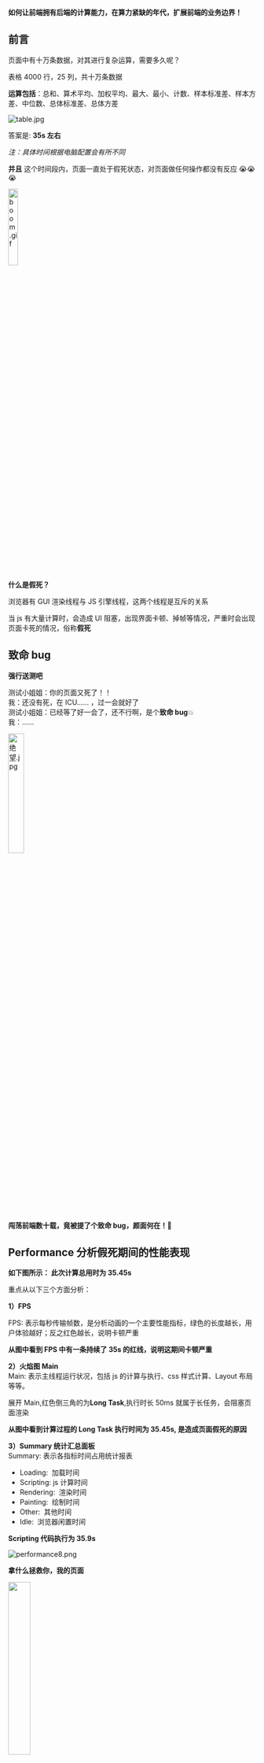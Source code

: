 **如何让前端拥有后端的计算能力，在算力紧缺的年代，扩展前端的业务边界！**

## 前言

页面中有十万条数据，对其进行复杂运算，需要多久呢？

表格 4000 行，25 列，共十万条数据

**运算包括**：总和、算术平均、加权平均、最大、最小、计数、样本标准差、样本方差、中位数、总体标准差、总体方差

![table.jpg](https://p9-juejin.byteimg.com/tos-cn-i-k3u1fbpfcp/9244b9f93e7546059844ba41176339eb~tplv-k3u1fbpfcp-watermark.image?)

答案是: **35s 左右**

_注：具体时间根据电脑配置会有所不同_

**并且** 这个时间段内，页面一直处于假死状态，对页面做任何操作都没有反应 😭😭😭

<img src="https://p6-juejin.byteimg.com/tos-cn-i-k3u1fbpfcp/b2df71b2125a44c3b1160bc9daf3476d~tplv-k3u1fbpfcp-watermark.image?" alt="boom.gif" width="20%" />

**什么是假死？**

浏览器有 GUI 渲染线程与 JS 引擎线程，这两个线程是互斥的关系

当 js 有大量计算时，会造成 UI 阻塞，出现界面卡顿、掉帧等情况，严重时会出现页面卡死的情况，俗称**假死**

## 致命 bug

**强行送测吧**

测试小姐姐：你的页面又死了！！  
我：还没有死，在 ICU…… ，过一会就好了  
测试小姐姐：已经等了好一会了，还不行啊，是个**致命 bug**💥  
我：……

<img src="https://p1-juejin.byteimg.com/tos-cn-i-k3u1fbpfcp/4006164b249041f8915173749370f343~tplv-k3u1fbpfcp-watermark.image?" alt="绝望.jpg" width="25%" />

**闯荡前端数十载，竟被提了个致命 bug，颜面何在！🙈**

## Performance 分析假死期间的性能表现

**如下图所示： 此次计算总用时为 35.45s**

重点从以下三个方面分析：

**1）FPS**

FPS: 表示每秒传输帧数，是分析动画的一个主要性能指标，绿色的长度越长，用户体验越好；反之红色越长，说明卡顿严重

**从图中看到 FPS 中有一条持续了 35s 的红线，说明这期间卡顿严重**

**2）火焰图 Main**  
Main: 表示主线程运行状况，包括 js 的计算与执行、css 样式计算、Layout 布局等等。

展开 Main,红色倒三角的为**Long Task**,执行时长 50ms 就属于长任务，会阻塞页面渲染

**从图中看到计算过程的 Long Task 执行时间为 35.45s, 是造成页面假死的原因**

**3）Summary 统计汇总面板**  
Summary: 表示各指标时间占用统计报表

- Loading:  加载时间
- Scripting: js 计算时间
- Rendering:  渲染时间
- Painting:  绘制时间
- Other:  其他时间
- Idle:  浏览器闲置时间

**Scripting 代码执行为 35.9s**

![performance8.png](https://p9-juejin.byteimg.com/tos-cn-i-k3u1fbpfcp/100da80ce95148cca9ac19286828e80c~tplv-k3u1fbpfcp-watermark.image?)

**拿什么拯救你，我的页面**

<img src="https://p1-juejin.byteimg.com/tos-cn-i-k3u1fbpfcp/38eb3e8c08974c5e92b48438758ba716~tplv-k3u1fbpfcp-watermark.image" alt="" width="30%" />

## 召唤 Web Worker，出来吧神龙

![R-C (1).gif](https://p3-juejin.byteimg.com/tos-cn-i-k3u1fbpfcp/ba759292d25f45fb8c28af3aa07444f9~tplv-k3u1fbpfcp-watermark.image?)

**神龙，我想让页面的计算变快，并且不卡顿**

**Web Worker 了解一下：**

在 HTML5 的新规范中，实现了 Web Worker 来引入 js 的 “多线程” 技术, 可以让我们在页面主运行的 js 线程中，加载运行另外单独的一个或者多个 js 线程

**一句话： Web Worker 专门处理复杂计算的，从此让前端拥有后端的计算能力**

## 在 Vue 中 使用 Web Worker

1、安装 worker-loader

```js
npm install worker-loader
```

2、编写 worker.js

```js
onmessage = function (e) {
  // onmessage获取传入的初始值
  let sum = e.data;
  for (let i = 0; i < 200000; i++) {
    for (let i = 0; i < 10000; i++) {
      sum += Math.random();
    }
  }
  // 将计算的结果传递出去
  postMessage(sum);
};
```

3、通过行内 loader 引入 worker.js

```js
import Worker from 'worker-loader!./worker';
```

4、最终代码

```js
<template>
    <div>
        <button @click="makeWorker">开始线程</button>
        <!--在计算时 往input输入值时 没有发生卡顿-->
        <p><input type="text"></p>
    </div>
</template>

<script>
    import Worker from "worker-loader!./worker";

    export default {
        methods: {
            makeWorker() {
                // 获取计算开始的时间
                let start = performance.now();
                // 新建一个线程
                let worker = new Worker();
                // 线程之间通过postMessage进行通信
                worker.postMessage(0);
                // 监听message事件
                worker.addEventListener("message", (e) => {
                    // 关闭线程
                    worker.terminate();
                    // 获取计算结束的时间
                    let end = performance.now();
                    // 得到总的计算时间
                    let durationTime = end - start;
                    console.log('计算结果:', e.data);
                    console.log(`代码执行了 ${durationTime} 毫秒`);
                });
            }
        },
    }
</script>
```

计算过程中，在 input 框输入值，页面一直未发生卡顿

![total.png](https://p3-juejin.byteimg.com/tos-cn-i-k3u1fbpfcp/d294d8e1a5bf4051acd935d5fb96671d~tplv-k3u1fbpfcp-watermark.image?)

## 对比试验

如果直接把下面这段代码直接丢到主线程中，计算过程中页面一直处于假死状态，input 框无法输入

```js
let sum = 0;
for (let i = 0; i < 200000; i++) {
  for (let i = 0; i < 10000; i++) {
    sum += Math.random();
  }
}
```

## 前戏差不多了，上硬菜

<img src="https://p9-juejin.byteimg.com/tos-cn-i-k3u1fbpfcp/1da9b4626f5d4a81b901a215981bc263~tplv-k3u1fbpfcp-watermark.image" alt="" width="50%" />

**开启多线程，并行计算**

回到要解决的问题，执行多种运算时，给每种运算开启单独的线程，线程计算完成后要及时关闭

**多线程代码**

```js
<template>
    <div>
        <button @click="makeWorker">开始线程</button>
        <!--在计算时 往input输入值时 没有发生卡顿-->
        <p><input type="text"></p>
    </div>
</template>

<script>
    import Worker from "worker-loader!./worker";

    export default {
        data() {
          // 模拟数据
          let arr = new Array(100000).fill(1).map(() => Math.random()* 10000);
          let weightedList = new Array(100000).fill(1).map(() => Math.random()* 10000);
          let calcList = [
              {type: 'sum', name: '总和'},
              {type: 'average', name: '算术平均'},
              {type: 'weightedAverage', name: '加权平均'},
              {type: 'max', name: '最大'},
              {type: 'middleNum', name: '中位数'},
              {type: 'min', name: '最小'},
              {type: 'variance', name: '样本方差'},
              {type: 'popVariance', name: '总体方差'},
              {type: 'stdDeviation', name: '样本标准差'},
              {type: 'popStandardDeviation', name: '总体标准差'}
          ]
          return {
              workerList: [], // 用来存储所有的线程
              calcList, // 计算类型
              arr, // 数据
              weightedList // 加权因子
          }
        },
        methods: {
            makeWorker() {
                this.calcList.forEach(item => {
                    let workerName = `worker${this.workerList.length}`;
                    let worker = new Worker();
                    let start = performance.now();
                    worker.postMessage({arr: this.arr, type: item.type, weightedList: this.weightedList});
                    worker.addEventListener("message", (e) => {
                        worker.terminate();

                        let tastName = '';
                        this.calcList.forEach(item => {
                            if(item.type === e.data.type) {
                                item.value = e.data.value;
                                tastName = item.name;
                            }
                        })

                        let end = performance.now();
                        let duration = end - start;
                        console.log(`当前任务: ${tastName}, 计算用时: ${duration} 毫秒`);
                    });
                    this.workerList.push({ [workerName]: worker });
                })
            },
            clearWorker() {
                if (this.workerList.length > 0) {
                    this.workerList.forEach((item, key) => {
                        item[`worker${key}`].terminate && item[`worker${key}`].terminate(); // 终止所有线程
                    });
                }
            }
        },
        // 页面关闭，如果还没有计算完成，要销毁对应线程
        beforeDestroy() {
            this.clearWorker();
        },
    }
</script>
```

**worker.js**

```js
import { create, all } from 'mathjs';
const config = {
  number: 'BigNumber',
  precision: 20 // 精度
};
const math = create(all, config);

//加
const numberAdd = (arg1, arg2) => {
  return math.number(math.add(math.bignumber(arg1), math.bignumber(arg2)));
};
//减
const numberSub = (arg1, arg2) => {
  return math.number(math.subtract(math.bignumber(arg1), math.bignumber(arg2)));
};
//乘
const numberMultiply = (arg1, arg2) => {
  return math.number(math.multiply(math.bignumber(arg1), math.bignumber(arg2)));
};
//除
const numberDivide = (arg1, arg2) => {
  return math.number(math.divide(math.bignumber(arg1), math.bignumber(arg2)));
};

// 数组总体标准差公式
const popVariance = (arr) => {
  return Math.sqrt(popStandardDeviation(arr));
};

// 数组总体方差公式
const popStandardDeviation = (arr) => {
  let s,
    ave,
    sum = 0,
    sums = 0,
    len = arr.length;
  for (let i = 0; i < len; i++) {
    sum = numberAdd(Number(arr[i]), sum);
  }
  ave = numberDivide(sum, len);
  for (let i = 0; i < len; i++) {
    sums = numberAdd(
      sums,
      numberMultiply(numberSub(Number(arr[i]), ave), numberSub(Number(arr[i]), ave))
    );
  }
  s = numberDivide(sums, len);
  return s;
};

// 数组加权公式
const weightedAverage = (arr1, arr2) => {
  // arr1: 计算列，arr2: 选择的权重列
  let s,
    sum = 0, // 分子的值
    sums = 0, // 分母的值
    len = arr1.length;
  for (let i = 0; i < len; i++) {
    sum = numberAdd(numberMultiply(Number(arr1[i]), Number(arr2[i])), sum);
    sums = numberAdd(Number(arr2[i]), sums);
  }
  s = numberDivide(sum, sums);
  return s;
};

// 数组样本方差公式
const variance = (arr) => {
  let s,
    ave,
    sum = 0,
    sums = 0,
    len = arr.length;
  for (let i = 0; i < len; i++) {
    sum = numberAdd(Number(arr[i]), sum);
  }
  ave = numberDivide(sum, len);
  for (let i = 0; i < len; i++) {
    sums = numberAdd(
      sums,
      numberMultiply(numberSub(Number(arr[i]), ave), numberSub(Number(arr[i]), ave))
    );
  }
  s = numberDivide(sums, len - 1);
  return s;
};

// 数组中位数
const middleNum = (arr) => {
  arr.sort((a, b) => a - b);
  if (arr.length % 2 === 0) {
    //判断数字个数是奇数还是偶数
    return numberDivide(numberAdd(arr[arr.length / 2 - 1], arr[arr.length / 2]), 2); //偶数个取中间两个数的平均数
  } else {
    return arr[(arr.length + 1) / 2 - 1]; //奇数个取最中间那个数
  }
};

// 数组求和
const sum = (arr) => {
  let sum = 0,
    len = arr.length;
  for (let i = 0; i < len; i++) {
    sum = numberAdd(Number(arr[i]), sum);
  }
  return sum;
};

// 数组平均值
const average = (arr) => {
  return numberDivide(sum(arr), arr.length);
};

// 数组最大值
const max = (arr) => {
  let max = arr[0];
  for (let i = 0; i < arr.length; i++) {
    if (max < arr[i]) {
      max = arr[i];
    }
  }
  return max;
};

// 数组最小值
const min = (arr) => {
  let min = arr[0];
  for (let i = 0; i < arr.length; i++) {
    if (min > arr[i]) {
      min = arr[i];
    }
  }
  return min;
};

// 数组有效数据长度
const count = (arr) => {
  let remove = ['', ' ', null, undefined, '-']; // 排除无效的数据
  return arr.filter((item) => !remove.includes(item)).length;
};

// 数组样本标准差公式
const stdDeviation = (arr) => {
  return Math.sqrt(variance(arr));
};

// 数字三位加逗号，保留两位小数
const formatNumber = (num, pointNum = 2) => {
  if ((!num && num !== 0) || num == '-') return '--';
  let arr = (typeof num == 'string' ? parseFloat(num) : num).toFixed(pointNum).split('.');
  let intNum = arr[0].replace(/\d{1,3}(?=(\d{3})+(.\d*)?$)/g, '$&,');
  return arr[1] === undefined ? intNum : `${intNum}.${arr[1]}`;
};

onmessage = function (e) {
  let { arr, type, weightedList } = e.data;
  let value = '';
  switch (type) {
    case 'sum':
      value = formatNumber(sum(arr));
      break;
    case 'average':
      value = formatNumber(average(arr));
      break;
    case 'weightedAverage':
      value = formatNumber(weightedAverage(arr, weightedList));
      break;
    case 'max':
      value = formatNumber(max(arr));
      break;
    case 'middleNum':
      value = formatNumber(middleNum(arr));
      break;
    case 'min':
      value = formatNumber(min(arr));
      break;
    case 'variance':
      value = formatNumber(variance(arr));
      break;
    case 'popVariance':
      value = formatNumber(popVariance(arr));
      break;
    case 'stdDeviation':
      value = formatNumber(stdDeviation(arr));
      break;
    case 'popStandardDeviation':
      value = formatNumber(popStandardDeviation(arr));
      break;
  }

  // 发送数据事件
  postMessage({ type, value });
};
```

## 35s 变成 6s

**从原来的 35s 变成了最长 6s，并且计算过程中全程无卡顿，YYDS**

![time1.png](https://p1-juejin.byteimg.com/tos-cn-i-k3u1fbpfcp/498cca4446ce45fcb46c3b4f5f1800fe~tplv-k3u1fbpfcp-watermark.image?)

<img src="https://p3-juejin.byteimg.com/tos-cn-i-k3u1fbpfcp/adf28e0964754127a009fd3a3eb3385a~tplv-k3u1fbpfcp-watermark.image?" alt="src=http___img.soogif.com_n7sySW0OULhVlH5j7OrXHpbqEiM9hDsr.gif&refer=http___img.soogif.gif" width="35%" />

**最终的效果**

![table.gif](https://p3-juejin.byteimg.com/tos-cn-i-k3u1fbpfcp/18cd82fd70d84211b8317d69fa922713~tplv-k3u1fbpfcp-watermark.image?)

## 十万条太 low 了，百万条数据玩一玩

```js
// 修改上文的模拟数据
let arr = new Array(1000000).fill(1).map(() => Math.random() * 10000);
let weightedList = new Array(1000000).fill(1).map(() => Math.random() * 10000);
```

时间明显上来了，最长要 50 多 s 了，没事玩一玩，开心就好

![time3.png](https://p9-juejin.byteimg.com/tos-cn-i-k3u1fbpfcp/a58e9dbcc4ab4147a18c519bad9572e0~tplv-k3u1fbpfcp-watermark.image?)

## web worker 提高 Canvas 运行速度

web worker 除了单纯进行计算外，还可以结合**离屏 canvas**进行绘图，提升绘图的渲染性能和使用体验

**离屏 canvas 案例**

```js
<template>
    <div>
        <button @click="makeWorker">开始绘图</button>
        <canvas id="myCanvas" width="300" height="150"></canvas>
    </div>
</template>

<script>
    import Worker from "worker-loader!./worker";
    export default {
        methods: {
            makeWorker() {
                let worker = new Worker();
                let htmlCanvas = document.getElementById("myCanvas");
                // 使用canvas的transferControlToOffscreen函数获取一个OffscreenCanvas对象
                let offscreen = htmlCanvas.transferControlToOffscreen();
                // 注意：第二个参数不能省略
                worker.postMessage({canvas: offscreen}, [offscreen]);
            }
        }
    }
</script>
```

**worker.js**

```js
onmessage = function (e) {
  // 使用OffscreenCanvas（离屏Canvas）
  let canvas = e.data.canvas;
  // 获取绘图上下文
  let ctx = canvas.getContext('2d');
  // 绘制一个圆弧
  ctx.beginPath(); // 开启路径
  ctx.arc(150, 75, 50, 0, Math.PI * 2);
  ctx.fillStyle = '#1989fa'; //设置填充颜色
  ctx.fill(); //开始填充
  ctx.stroke();
};
```

**效果：**

<img src="https://p9-juejin.byteimg.com/tos-cn-i-k3u1fbpfcp/097856c80b2a4ad6824c8c581c1f279c~tplv-k3u1fbpfcp-watermark.image?" alt="cricle.gif" width="50%" />

**离屏 canvas 的优势**

1、对于复杂的 canvas 绘图，可以避免阻塞主线程

2、由于这种解耦，OffscreenCanvas 的渲染与 DOM 完全分离了开来，并且比普通 Canvas 速度提升了一些

## Web Worker 的限制

1、在 Worker 线程的运行环境中没有 window 全局对象，也无法访问 DOM 对象

2、Worker 中只能获取到部分浏览器提供的 API，如`定时器`、`navigator`、`location`、`XMLHttpRequest`等

3、由于可以获取`XMLHttpRequest` 对象，可以在 Worker 线程中执行`ajax`请求

4、每个线程运行在完全独立的环境中，需要通过`postMessage`、 `message`事件机制来实现的线程之间的通信

## 计算时长 超过多长时间 适合用 Web Worker

**原则上，运算时间超过 50ms 会造成页面卡顿，属于 Long task，这种情况就可以考虑使用 Web Worker**

但还要先考虑`通信时长`的问题

假如一个运算执行时长为 100ms, 但是通信时长为 300ms, 用了 Web Worker 可能会更慢

<img src="https://p9-juejin.byteimg.com/tos-cn-i-k3u1fbpfcp/874f81857de64876808f1a3868770246~tplv-k3u1fbpfcp-watermark.image?" alt="face.jpg" width="20%" />

### 通信时长

新建一个 web worker 时, 浏览器会加载对应的 worker.js 资源

**下图中的 Time 是这个 js 资源的加载时长**

![load.png](https://p6-juejin.byteimg.com/tos-cn-i-k3u1fbpfcp/3b3f1e0b00b34a35813dd06f1354ee18~tplv-k3u1fbpfcp-watermark.image?)

**最终标准：**

**计算的运算时长 - 通信时长 > 50ms，推荐使用 Web Worker**

## 场景补充说明

**遇到大数据，第一反应: 为什么不让后端去计算呢？**

这里比较特殊，表格 4000 行，25 列  
1）用户可以对表格进行灵活操作，比如删除任何行或列，选择或剔除任意行  
2）用户可以灵活选择运算的类型，计算一个或多个

即便是让后端计算，需要把大量数据传给后端，计算好再返回，这个时间也不短，还可能出现用户频繁操作，接口数据被覆盖等情况

## github 仓库

想动手玩一玩的小伙伴，可以从[**github 仓库**](https://github.com/xy-sea/blog/tree/dev/web-worker)下载

**示例演示**

![webworker.gif](https://p9-juejin.byteimg.com/tos-cn-i-k3u1fbpfcp/47bf26f3a4ca459ea360946d7a659647~tplv-k3u1fbpfcp-watermark.image?)

## 总结

**Web Worker 为前端带来了后端的计算能力，扩大了前端的业务边界**

可以实现主线程与复杂计运算线程的分离，从而减轻了因大量计算而造成 UI 阻塞的情况

并且更大程度地利用了终端硬件的性能

![R-C.gif](https://p3-juejin.byteimg.com/tos-cn-i-k3u1fbpfcp/c6fe05af53f14760b7abb55be9f5de0f~tplv-k3u1fbpfcp-watermark.image?)

## 参考链接

[JavaScript 中的多线程 -- Web Worker](https://zhuanlan.zhihu.com/p/25184390)  
[OffscreenCanvas-离屏 canvas 使用说明](https://blog.csdn.net/netcy/article/details/103781610)
